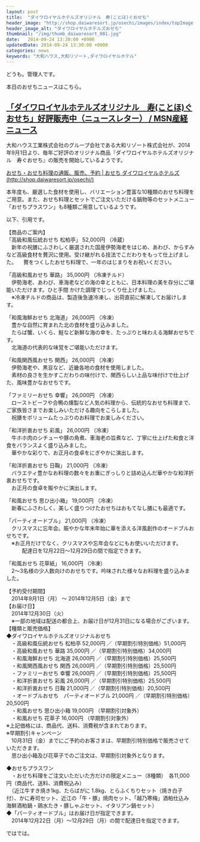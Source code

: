 ```yaml
---
layout: post
title:  "ダイワロイヤルホテルズオリジナル　寿(ことほ)ぐおせち"
header_image: "http://shop.daiwaresort.jp/osechi/images/index/topImage.jpg"
header_image_alt: "ダイワロイヤルホテルズおせち"
thumbnail: "/img/thumb_daiwaresort_001.jpg"
date:   2014-09-24 13:30:00 +0900
updatedDate: 2014-09-24 13:30:00 +0900
categories: news
keywords: "大和ハウス,大和リゾート,ダイワロイヤルホテル"
---
```


どうも。管理人です。

本日のおせちニュースはこちら。

<!-- more -->

## [「ダイワロイヤルホテルズオリジナル　寿(ことほ)ぐおせち」好評販売中（ニュースレター） / MSN産経ニュース](http://sankei.jp.msn.com/economy/news/140919/prl14091914180107-n1.htm)

大和ハウス工業株式会社のグループ会社である大和リゾート株式会社が、2014年9月1日より、毎年ご好評のオリジナル商品『ダイワロイヤルホテルズオリジナル　寿ぐおせち』の販売を開始しているようです。

[おせち・おせち料理の通販、販売、予約 | おせち ダイワロイヤルホテルズ(http://shop.daiwaresort.jp/osechi/)](http://shop.daiwaresort.jp/osechi/)

本年度も、厳選した食材を使用し、バリエーション豊富な10種類のおせち料理をご用意。また、おせち料理とセットでご注文いただける鍋物等のセットメニュー「おせちプラスワン」も8種類ご用意しているようです。

以下、引用です。

【商品のご案内】<br>
「高級和風伝統おせち 松柏亭」 52,000円 （冷蔵）<br>
　新年の祝膳にふさわしく厳選された国産伊勢海老をはじめ、あわび、からすみなど高級食材を贅沢に使用。受け継がれる技法でこだわりをもって仕上げました。
　贅をつくしたおせち料理で、一年のはじまりをお祝いください。<br>

「高級和風おせち 華路」 35,000円 （冷凍チルド）<br>
　伊勢海老、あわび、車海老などの海の幸とともに、日本料理の美を存分にご堪能いただけます。ひと手間 かけた調理でじっくり仕上げました。<br>
　※冷凍チルドの商品は、製造後急速冷凍し、出荷直前に解凍してお届けします。<br>

「和風海鮮おせち 北海道」 26,000円 （冷凍）<br>
　豊かな自然に育まれた北の食材を盛り込みました。<br>
　たらば蟹、いくら、鮭など新鮮な海の幸を、たっぷりと味わえる海鮮おせちです。<br>
　北海道の代表的な味覚をご堪能いただけます。<br>

「和風関西風おせち 関西」 26,000円 （冷凍）<br>
　伊勢海老や、黒豆など、近畿各地の食材を使用しました。<br>
　素材の良さを生かすこだわりの味付けで、関西らしい上品な味付けで仕上げた、風味豊かなおせちです。<br>

「ファミリーおせち 幸響」 26,000円 （冷凍）<br>
　ローストビーフや合鴨の燻製など人気の料理から、伝統的なおせち料理まで、ご家族皆さまでお楽しみいただける趣向をこらしました。<br>
　祝膳をボリュームたっぷりのお料理でお楽しみください。<br>

「和洋折衷おせち 彩風」 26,000円 （冷凍）<br>
　牛ホホ肉のシチューや豚の角煮、車海老の旨煮など、丁寧に仕上げた和食と洋食をバランスよく盛り込みました。<br>
　華やかな彩りで、お正月の食卓をにぎやかに演出します。<br>

「和洋折衷おせち 日鞠」 21,000円 （冷凍）<br>
　バラエティ豊かなお料理の数々をお重にぎっしりと詰め込んだ華やかな和洋折衷おせちです。<br>
　お正月の食卓を賑やかに演出します。<br>

「和風おせち 思ひ出小箱」 19,000円 （冷凍）<br>
　新春にふさわしく、美しく盛りつけたおせちはおもてなし膳にも最適です。<br>

「パーティオードブル」 21,000円 （冷凍）<br>
　クリスマスに忘年会。賑やかな年末年始に華を添える洋風創作のオードブルおせちです。<br>
　※お正月だけでなく、クリスマスや忘年会などにもお使いいただけます。<br>
　　　配達日を12月22日～12月29日の間で指定できます。<br>

「和風おせち 花草紙」 16,000円 （冷凍）<br>
　2～3名様の少人数向けのおせちです。吟味された様々なお料理を盛り込みました。<br>

【予約受付期間】<br>
　2014年9月1日（月） ～ 2014年12月5日（金）まで<br>
【お届け日】<br>
　2014年12月30日（火）<br>
　※一部の地域は配送の都合上、お届け日が12月31日になる場合がございます。<br>
【種類と販売価格】<br>
◆ダイワロイヤルホテルズオリジナルおせち<br>
　・高級和風伝統おせち 松柏亭 52,000円 ／（早期割引特別価格）51,000円<br>
　・高級和風おせち 華路 35,000円 ／（早期割引特別価格）34,000円<br>
　・和風海鮮おせち 北海道 26,000円 ／（早期割引特別価格）25,500円<br>
　・和風関西風おせち 関西 26,000円 ／（早期割引特別価格）25,500円<br>
　・ファミリーおせち 幸響 26,000円 ／（早期割引特別価格）25,500円<br>
　・和洋折衷おせち 彩風 26,000円 ／（早期割引特別価格）25,500円<br>
　・和洋折衷おせち 日鞠 21,000円 ／（早期割引特別価格）20,500円<br>
　・オードブルおせち　パーティオードブル 21,000円 ／（早期割引特別価格）20,500円<br>
　・和風おせち 思ひ出小箱 19,000円 （早期割引対象外）<br>
　・和風おせち 花草子 16,000円 （早期割引対象外）<br>
※上記価格には、商品代、送料、消費税が含まれております。<br>
※早期割引キャンペーン<br>
　10月31日（金）までにご予約のお客さまは、早期割引特別価格で販売させていただきます。<br>
　思ひ出小箱及び花草子でのご注文は、早期割引対象外となります。<br>

◆おせちプラスワン<br>
　・おせち料理をご注文いただいた方だけの限定メニュー（8種類）　各11,000円（商品代、送料、消費税込み）<br>
　（近江牛すき焼き1kg、たらばがに 1.8kg、とらふくちりセット（焼き白子付）、かに寿司セット、近江の「牛・豚」焼肉セット、「越乃寒梅」酒粕仕込み 海鮮酒粕鍋・鶏水たき・豚しゃぶセット、イタリアン鍋セット）<br>
◆「パーティオードブル」はお届け日が指定できます。<br>
　2014年12月22日（月）～12月29日（月）の間で配達日を指定できます。<br>

ではでは。